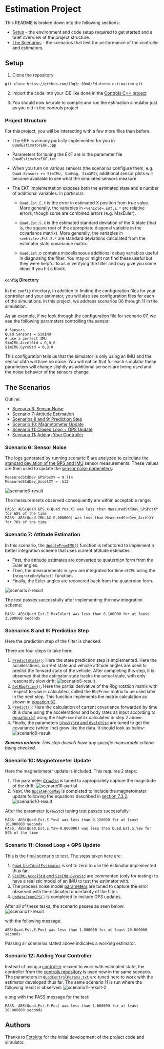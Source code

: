 # Estimation Project #

This README is broken down into the following sections:

 - [Setup](#setup) - the environment and code setup required to get started and a brief overview of the project structure.
 - [The Scenarios](#the-scenarios) - the scenarios that test the performance of the controller and estimators.


## Setup ##

 1. Clone the repository
 ```
 git clone https://github.com/l0g1c-80m8/3d-drone-estimation.git
 ```

 2. Import the code into your IDE like done in the [Controls C++ project](https://github.com/l0g1c-80m8/3d-drone-controller#development-environment-setup)
 
 3. You should now be able to compile and run the estimation simulator just as you did in the controls project


### Project Structure ###

For this project, you will be interacting with a few more files than before.

 - The EKF is already partially implemented for you in `QuadEstimatorEKF.cpp`

 - Parameters for tuning the EKF are in the parameter file `QuadEstimatorEKF.txt`

 - When you turn on various sensors (the scenarios configure them, e.g. `Quad.Sensors += SimIMU, SimMag, SimGPS`), additional sensor plots will become available to see what the simulated sensors measure.

 - The EKF implementation exposes both the estimated state and a number of additional variables. In particular:

   - `Quad.Est.E.X` is the error in estimated X position from true value.  More generally, the variables in `<vehicle>.Est.E.*` are relative errors, though some are combined errors (e.g. MaxEuler).

   - `Quad.Est.S.X` is the estimated standard deviation of the X state (that is, the square root of the appropriate diagonal variable in the covariance matrix). More generally, the variables in `<vehicle>.Est.S.*` are standard deviations calculated from the estimator state covariance matrix.

   - `Quad.Est.D` contains miscellaneous additional debug variables useful in diagnosing the filter. You may or might not find these useful but they were helpful to us in verifying the filter and may give you some ideas if you hit a block.


#### `config` Directory ####

In the `config` directory, in addition to finding the configuration files for your controller and your estimator, you will also see configuration files for each of the simulations. In this project, we address scenarios 06 through 11 in the simulation.

As an example, if we look through the configuration file for scenario 07, we see the following parameters controlling the sensor:

```
# Sensors
Quad.Sensors = SimIMU
# use a perfect IMU
SimIMU.AccelStd = 0,0,0
SimIMU.GyroStd = 0,0,0
```

This configuration tells us that the simulator is only using an IMU and the sensor data will have no noise.  You will notice that for each simulator these parameters will change slightly as additional sensors are being used and the noise behavior of the sensors change.


## The Scenarios ##

Outline:

 - [Scenario 6: Sensor Noise](#scenario-6-sensor-noise)
 - [Scenario 7: Attitude Estimation](#scenario-7-attitude-estimation)
 - [Scenarios 8 and 9: Prediction Step](#scenarios-8-and-9-prediction-step)
 - [Scenario 10: Magnetometer Update](#scenario-10-magnetometer-update)
 - [Scenario 11: Closed Loop + GPS Update](#scenario-11-closed-loop--gps-update)
 - [Scenario 11: Adding Your Controller](#scenario-11-adding-your-controller)



### Scenario 6: Sensor Noise ###

The logs generated by running scenario 6 are analyzed to calculate the [standard deviation of the GPS and IMU](analysis/scenario6-sensor-noise-analysis.ipynb) sensor measurements. These values are then used to update the [sensor noise parameters](config/06_SensorNoise.txt):
```
MeasuredStdDev_GPSPosXY = 0.714
MeasuredStdDev_AccelXY = .512
```
![scenario6-result](images/scenario6-result.png)


The measurements observed consequently are within acceptable range:
```
PASS: ABS(Quad.GPS.X-Quad.Pos.X) was less than MeasuredStdDev_GPSPosXY for 68% of the time
PASS: ABS(Quad.IMU.AX-0.000000) was less than MeasuredStdDev_AccelXY for 70% of the time
```


### Scenario 7: Attitude Estimation ###

In this scenario, the [```UpdateFromIMU()```](src/QuadEstimatorEKF.cpp#L103) function is refactored to implement a better integration scheme that uses current attitude estimates:

- First, the attitude estimates are converted to quaternion form from the Euler angles.
- Then, the measurements in ```gyro``` are integrated for time ```dtIMU``` using the ```IntegrateBodyRate()``` function.
- Finally, the Euler angles are recovered back from the quaternion form.

![scenario7-result](images/scenario7-result.png)

The test passes successfully after implementing the new integration scheme:
```
PASS: ABS(Quad.Est.E.MaxEuler) was less than 0.100000 for at least 3.000000 seconds
```



### Scenarios 8 and 9: Prediction Step ###

Here the prediction step of the filter is checked.

There are four steps to take here:
1. [```PredictState()```](src/QuadEstimatorEKF.cpp#L174): Here the state prediction step is implemented. Here the accelerations, current state and vehicle attitude angles are used to predict the forward state of the vehicle. After completing this step, it is observed that the estimator state tracks the actual state, with only reasonably slow drift:
![scenario8-result](images/scenario8-result.png)
2. [```GetRbgPrime()```](src/QuadEstimatorEKF.cpp#L209): Here the partial derivative of the Rbg rotation matrix with respect to yaw is calculated, called the ```RbgPrime``` matrix to be used later in the next step. This function implements the matrix calculation as shown in [equation 52](https://www.overleaf.com/project/5c34caab7ecefc04087273b9).
3. [```Predict()```](src/QuadEstimatorEKF.cpp#L264): Here the calculation of current covariance forwarded by time dt is done using the accelerations and body rates as input according to [equation 51](https://www.overleaf.com/project/5c34caab7ecefc04087273b9) using the ```RbgPrime``` matrix calculated in step 2 above.
4. Finally, the parameters [```QPosXYStd``` and ```QVelXYStd```](config/QuadEstimatorEKF.txt) are tuned to get the covariance (white line) grow like the data. It should look as below:
![scenario9-result](images/scenario9-result.png)

***Success criteria:*** *This step doesn't have any specific measurable criteria being checked.*


### Scenario 10: Magnetometer Update ###

Here the magnetometer update is included. This requires 2 steps:
1. The parameter [```QYawStd```](config/QuadEstimatorEKF.txt) is tuned to appropriately capture the magnitude of the drift: 
![scenario10-partial](images/scenario10-partial.png)
2. Next, the [```UpdateFromMag```](src/QuadEstimatorEKF.cpp#L321) is completed to include the magnetometer update following the equations described in [section 7.3.2](https://www.overleaf.com/read/vymfngphcccj).
![scenario10-result](images/scenario10-result.png)

After the parameter (```QYawStd```) tuning test passes successfully:
```
PASS: ABS(Quad.Est.E.Yaw) was less than 0.120000 for at least 10.000000 seconds
PASS: ABS(Quad.Est.E.Yaw-0.000000) was less than Quad.Est.S.Yaw for 59% of the time
```

### Scenario 11: Closed Loop + GPS Update ###

This is the final scenario to test. The steps taken here are:
1. [```Quad.UseIdealEstimator```](config/11_GPSUpdate.txt) is set to zero to use the estimator implemented thus far.
2. [```SimIMU.AccelStd``` and ```SimIMU.GyroStd```](config/11_GPSUpdate.txt) are commented (only for testing) to have a realistic model of an IMU to test the estimator with.
3. The process noise model [parameters](config/QuadEstimatorEKF.txt) are tuned to capture the error observed with the estimated uncertainty of the filter. 
4. [```UpdateFromGPS()```](src/QuadEstimatorEKF.cpp#L300) is completed to include GPS updates.

After all of these tasks, the scenario passes as seen below:
![scenario11-result](images/scenario11-result.png)

with the following message:
```
ABS(Quad.Est.E.Pos) was less than 1.000000 for at least 20.000000 seconds
```

Passing all scenarios stated above indicates a working estimator.

### Scenario 12: Adding Your Controller ###

Instead of using a [controller](https://github.com/l0g1c-80m8/3d-drone-estimation/commit/88abfc87b23313fbad6d972854b4f9bc5bf2dac5) relaxed to work with estimated state, the controller from the [controls repository](https://github.com/l0g1c-80m8/3d-drone-controller/blob/develop/src/QuadControl.cpp) is used now in the same scenario. The parameters in [`QuadControlParams.txt`](config/QuadControlParams.txt) are tuned here to work with the estimator developed thus far. The same scenario 11 is run where the following result is observed:
![scenario11-result-2](images/scenario11-result-2.png)

along with the PASS message for the test:
```
PASS: ABS(Quad.Est.E.Pos) was less than 1.000000 for at least 20.000000 seconds
```

## Authors ##

Thanks to [Fotokite](https://fotokite.com/) for the initial development of the project code and simulator.
